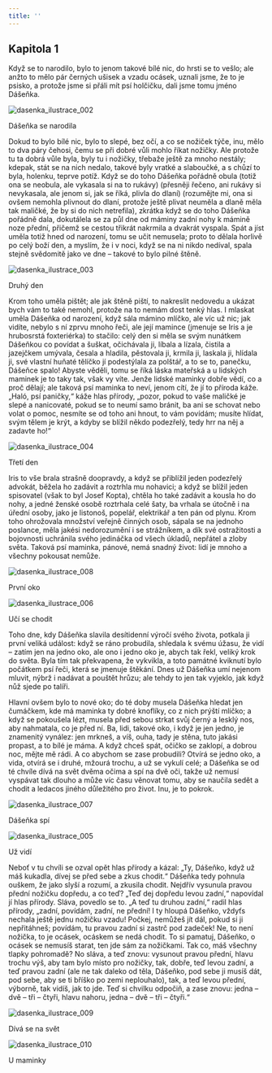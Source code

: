 ```yaml
---
title: ''
---
```


## Kapitola 1

Když se to narodilo, bylo to jenom takové bílé nic, do hrsti se to vešlo; ale anžto to mělo pár černých ušisek a vzadu ocásek, uznali jsme, že to je psisko, a protože jsme si přáli mít psí holčičku, dali jsme tomu jméno Dášeňka.

![dasenka_ilustrace_002](./resources/dasenka_ilustrace_002.jpg)  

Dášeňka se narodila

Dokud to bylo bílé nic, bylo to slepé, bez očí, a co se nožiček týče, inu, mělo to dva páry čehosi, čemu se při dobré vůli mohlo říkat nožičky. Ale protože tu ta dobrá vůle byla, byly tu i nožičky, třebaže ještě za mnoho nestály; kdepak, stát se na nich nedalo, takové byly vratké a slaboučké, a s chůzí to byla, holenku, teprve potíž. Když se do toho Dášeňka pořádně obula (totiž ona se neobula, ale vykasala si na to rukávy) (přesněji řečeno, ani rukávy si nevykasala, ale jenom si, jak se říká, plivla do dlaní) (rozumějte mi, ona si ovšem nemohla plivnout do dlaní, protože ještě plivat neuměla a dlaně měla tak maličké, že by si do nich netrefila), zkrátka když se do toho Dášeňka pořádně dala, dokutálela se za půl dne od máminy zadní nohy k mámině noze přední, přičemž se cestou třikrát nakrmila a dvakrát vyspala. Spát a jíst uměla totiž hned od narození, tomu se učit nemusela; proto to dělala horlivě po celý boží den, a myslím, že i v noci, když se na ni nikdo nedíval, spala stejně svědomitě jako ve dne – takové to bylo pilné štěně.

![dasenka_ilustrace_003](./resources/dasenka_ilustrace_003.jpg)  

Druhý den

Krom toho uměla pištět; ale jak štěně piští, to nakreslit nedovedu a ukázat bych vám to také nemohl, protože na to nemám dost tenký hlas. I mlaskat uměla Dášeňka od narození, když sála mámino mlíčko, ale víc už nic; jak vidíte, nebylo s ní zprvu mnoho řeči, ale její mamince (jmenuje se Iris a je hrubosrstá foxteriérka) to stačilo: celý den si měla se svým nunátkem Dášeňkou co povídat a šuškat, očichávala ji, líbala a lízala, čistila a jazejčkem umývala, česala a hladila, pěstovala ji, krmila ji, laskala ji, hlídala ji, své vlastní huňaté tělíčko jí podestýlala za polštář, a to se to, panečku, Dášeňce spalo! Abyste věděli, tomu se říká láska mateřská a u lidských maminek je to taky tak, však vy víte. Jenže lidské maminky dobře vědí, co a proč dělají; ale taková psí maminka to neví, jenom cítí, že jí to příroda káže. „Haló, psí paničky,“ káže hlas přírody, „pozor, pokud to vaše maličké je slepé a nanicovaté, pokud se to neumí samo bránit, ba ani se schovat nebo volat o pomoc, nesmíte se od toho ani hnout, to vám povídám; musíte hlídat, svým tělem je krýt, a kdyby se blížil někdo podezřelý, tedy hrr na něj a zadavte ho!“

![dasenka_ilustrace_004](./resources/dasenka_ilustrace_004.jpg)  

Třetí den

Iris to vše brala strašně doopravdy, a když se přiblížil jeden podezřelý advokát, běžela ho zadávit a roztrhla mu nohavici; a když se blížil jeden spisovatel (však to byl Josef Kopta), chtěla ho také zadávit a kousla ho do nohy, a jedné ženské osobě roztrhala celé šaty, ba vrhala se útočně i na úřední osoby, jako je listonoš, popelář, elektrikář a ten pán od plynu. Krom toho ohrožovala množství veřejně činných osob, sápala se na jednoho poslance, měla jakési nedorozumění i se strážníkem, a dík své ostražitosti a bojovnosti uchránila svého jedináčka od všech úkladů, nepřátel a zloby světa. Taková psí maminka, pánové, nemá snadný život: lidí je mnoho a všechny pokousat nemůže.

![dasenka_ilustrace_008](./resources/dasenka_ilustrace_008.jpg)  

První oko

![dasenka_ilustrace_006](./resources/dasenka_ilustrace_006.jpg)  

Učí se chodit

Toho dne, kdy Dášeňka slavila desítidenní výročí svého života, potkala ji první veliká událost: když se ráno probudila, shledala k svému úžasu, že vidí – zatím jen na jedno oko, ale ono i jedno oko je, abych tak řekl, veliký krok do světa. Byla tím tak překvapena, že vykvikla, a toto památné kviknutí bylo počátkem psí řeči, která se jmenuje štěkání. Dnes už Dášeňka umí nejenom mluvit, nýbrž i nadávat a pouštět hrůzu; ale tehdy to jen tak vyjeklo, jak když nůž sjede po talíři.

Hlavní ovšem bylo to nové oko; do té doby musela Dášeňka hledat jen čumáčkem, kde má maminka ty dobré knoflíky, co z nich prýští mlíčko; a když se pokoušela lézt, musela před sebou strkat svůj černý a lesklý nos, aby nahmatala, co je před ní. Ba, lidi, takové oko, i když je jen jedno, je znamenitý vynález: jen mrkneš, a víš, ouha, tady je stěna, tuto jakási propast, a to bílé je máma. A když chceš spát, očičko se zaklopí, a dobrou noc, mějte mě rádi. A co abychom se zase probudili? Otvírá se jedno oko, a vida, otvírá se i druhé, mžourá trochu, a už se vykulí celé; a Dášeňka se od té chvíle dívá na svět dvěma očima a spí na dvě oči, takže už nemusí vyspávat tak dlouho a může víc času věnovat tomu, aby se naučila sedět a chodit a ledacos jiného důležitého pro život. Inu, je to pokrok.

![dasenka_ilustrace_007](./resources/dasenka_ilustrace_007.jpg)  

Dášeňka spí

![dasenka_ilustrace_005](./resources/dasenka_ilustrace_005.jpg)  

Už vidí

Neboť v tu chvíli se ozval opět hlas přírody a kázal: „Ty, Dášeňko, když už máš kukadla, dívej se před sebe a zkus chodit.“ Dášeňka tedy pohnula ouškem, že jako slyší a rozumí, a zkusila chodit. Nejdřív vysunula pravou přední nožičku dopředu, a co teď? „Teď dej dopředu levou zadní,“ napovídal jí hlas přírody. Sláva, povedlo se to. „A teď tu druhou zadní,“ radil hlas přírody, „zadní, povídám, zadní, ne přední! I ty hloupá Dášeňko, vždyťs nechala ještě jednu nožičku vzadu! Počkej, nemůžeš jít dál, pokud si ji nepřitáhneš; povídám, tu pravou zadní si zastrč pod zadeček! Ne, to není nožička, to je ocásek, ocáskem se nedá chodit. To si pamatuj, Dášeňko, o ocásek se nemusíš starat, ten jde sám za nožičkami. Tak co, máš všechny tlapky pohromadě? No sláva, a teď znovu: vysunout pravou přední, hlavu trochu výš, aby tam bylo místo pro nožičky, tak, dobře, teď levou zadní, a teď pravou zadní (ale ne tak daleko od těla, Dášeňko, pod sebe ji musíš dát, pod sebe, aby se ti bříško po zemi neplouhalo), tak, a teď levou přední, výborně, tak vidíš, jak to jde. Teď si chvilku odpočiň, a zase znovu: jedna – dvě – tři – čtyři, hlavu nahoru, jedna – dvě – tři – čtyři.“

![dasenka_ilustrace_009](./resources/dasenka_ilustrace_009.jpg)  

Dívá se na svět

![dasenka_ilustrace_010](./resources/dasenka_ilustrace_010.jpg)  

U maminky
